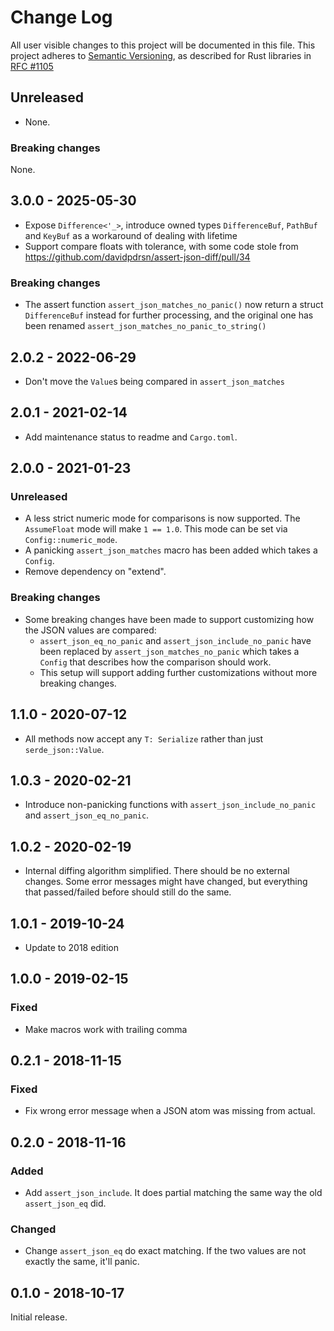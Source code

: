 # Change Log

All user visible changes to this project will be documented in this file.
This project adheres to [Semantic Versioning](http://semver.org/), as described
for Rust libraries in [RFC #1105](https://github.com/rust-lang/rfcs/blob/master/text/1105-api-evolution.md)

## Unreleased

- None.

### Breaking changes

None.

## 3.0.0 - 2025-05-30

- Expose `Difference<'_>`, introduce owned types `DifferenceBuf`, `PathBuf` and `KeyBuf` as a workaround of dealing with lifetime
- Support compare floats with tolerance, with some code stole from https://github.com/davidpdrsn/assert-json-diff/pull/34

### Breaking changes

- The assert function `assert_json_matches_no_panic()` now return a struct `DifferenceBuf` instead for further processing, and the original one has been renamed `assert_json_matches_no_panic_to_string()`

## 2.0.2 - 2022-06-29

- Don't move the `Value`s being compared in `assert_json_matches`

## 2.0.1 - 2021-02-14

- Add maintenance status to readme and `Cargo.toml`.

## 2.0.0 - 2021-01-23

### Unreleased

- A less strict numeric mode for comparisons is now supported. The `AssumeFloat` mode will make `1 == 1.0`. This mode can be set via `Config::numeric_mode`.
- A panicking `assert_json_matches` macro has been added which takes a `Config`.
- Remove dependency on "extend".

### Breaking changes

- Some breaking changes have been made to support customizing how the JSON values are compared:
    - `assert_json_eq_no_panic` and `assert_json_include_no_panic` have been replaced by `assert_json_matches_no_panic` which takes a `Config` that describes how the comparison should work.
    - This setup will support adding further customizations without more breaking changes.

## 1.1.0 - 2020-07-12

- All methods now accept any `T: Serialize` rather than just `serde_json::Value`.

## 1.0.3 - 2020-02-21

- Introduce non-panicking functions with `assert_json_include_no_panic` and `assert_json_eq_no_panic`.

## 1.0.2 - 2020-02-19

- Internal diffing algorithm simplified. There should be no external changes. Some error messages might have changed, but everything that passed/failed before should still do the same.

## 1.0.1 - 2019-10-24

- Update to 2018 edition

## 1.0.0 - 2019-02-15

### Fixed

- Make macros work with trailing comma

## 0.2.1 - 2018-11-15

### Fixed

- Fix wrong error message when a JSON atom was missing from actual.

## 0.2.0 - 2018-11-16

### Added

- Add `assert_json_include`. It does partial matching the same way the old `assert_json_eq` did.

### Changed

- Change `assert_json_eq` do exact matching. If the two values are not exactly the same, it'll panic.

## 0.1.0 - 2018-10-17

Initial release.

